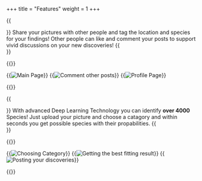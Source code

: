 +++
title = "Features"
weight = 1
+++

{{<section title="Minimalistic Social Media Application" >}}
Share your pictures with other people and tag the location and species for your findings! Other people can like and comment your posts to support vivid discussions on your new discoveries!
{{</section>}}

{{<gallery>}}

{{<image src="screenshot2.png" alt="Main Page" caption="Main Page">}}
{{<image src="screenshot8.png" alt="Comment other posts" caption="Comment other posts">}}
{{<image src="screenshot6.png" alt="Profile Page" caption="profile page">}}

{{</gallery>}}


{{<section title="Species Detection">}}
With advanced Deep Learning Technology you can identify **over 4000** Species! Just upload your picture and choose a catagory and within seconds you get possible species with their propabilities. 
{{</section>}}

{{<gallery>}}

{{<image src="screenshot4.png" alt="Choosing Category" caption="Choose category">}}
{{<image src="screenshot1.png" alt="Getting the best fitting result" caption="Get the best fitting result">}}
{{<image src="screenshot5.png" alt="Posting your discoveries" caption="Post your discoveries">}}

{{</gallery>}}




